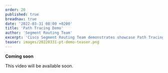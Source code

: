```yaml
---
order: 20
published: true
breadnav: true
date: '2022-03-31 08:00 +0200'
title: 'Path Tracing Demo'
author: 'Segment Routing Team'
excerpt: 'Cisco Segment Routing Team demonstrates showcase Path Tracing demo.'
teaser: images/20220331-pt-demo-teaser.png
---    
```

**Coming soon**

This video will be available soon.
